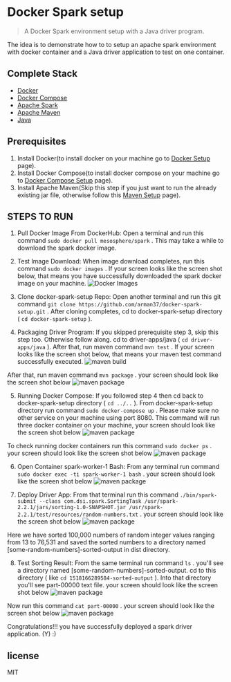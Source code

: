# Docker Spark setup

> A Docker Spark environment setup with a Java driver program.

The idea is to demonstrate how to to setup an apache spark environment with docker container and a Java driver application to test on one container.


## Complete Stack

* [Docker](https://www.docker.com)
* [Docker Compose](https://docs.docker.com/compose)
* [Apache Spark](https://spark.apache.org)
* [Apache Maven](https://maven.apache.org)
* [Java](http://www.oracle.com/technetwork/java/index.html)

## Prerequisites
1. Install Docker(to install docker on your machine go to [Docker Setup](https://www.digitalocean.com/community/tutorials/how-to-install-and-use-docker-on-ubuntu-16-04) page).
2. Install Docker Compose(to install docker compose on your machine go to [Docker Compose Setup](https://www.digitalocean.com/community/tutorials/how-to-install-and-use-docker-compose-on-ubuntu-14-04) page).
3. Install Apache Maven(Skip this step if you just want to run the already existing jar file, otherwise follow this [Maven Setup](https://maven.apache.org/install.html) page).

## STEPS TO RUN
1. Pull Docker Image From DockerHub: Open a terminal and run this command `sudo docker pull mesosphere/spark` .
This may take a while to download the spark docker image.
2. Test Image Download: When image download completes, run this command `sudo docker images` .
If your screen looks like the screen shot below, that means you have successfully downloaded the spark docker image on your machine.
![Docker Images](/screenshots/sp1.jpg)

3. Clone docker-spark-setup Repo: Open another terminal and run this git command `git clone https://github.com/arman37/docker-spark-setup.git` .
After cloning completes, cd to docker-spark-setup directory ( `cd docker-spark-setup` ).

4. Packaging Driver Program: If you skipped prerequisite step 3, skip this step too. Otherwise follow along.
cd to driver-apps/java ( `cd driver-apps/java` ). After that, run maven command `mvn test` .
If your screen looks like the screen shot below, that means your maven test command successfully executed.
![maven build](/screenshots/sp2.png)

After that, run maven command `mvn package` .
your screen should look like the screen shot below
![maven package](/screenshots/sp3.png)

5. Running Docker Compose: If you followed step 4 then cd back to docker-spark-setup directory ( `cd ../..` ).
From docker-spark-setup directory run command `sudo docker-compose up` . Please make sure no other service on your machine using port 8080.
This command will run three docker container on your machine, your screen should look like the screen shot below
![maven package](/screenshots/sp4.png)

To check running docker containers run this command `sudo docker ps` .
your screen should look like the screen shot below
![maven package](/screenshots/sp5.png)

6. Open Container spark-worker-1 Bash: From any terminal run command `sudo docker exec -ti spark-worker-1 bash` .
your screen should look like the screen shot below
![maven package](/screenshots/sp6.png)

7. Deploy Driver App: From that terminal run this command `./bin/spark-submit --class com.dsi.spark.SortingTask /usr/spark-2.2.1/jars/sorting-1.0-SNAPSHOT.jar /usr/spark-2.2.1/test/resources/random-numbers.txt` .
your screen should look like the screen shot below
![maven package](/screenshots/sp7.png)

Here we have sorted 100,000 numbers of random integer values ranging from 13 to 76,531 and saved the sorted numbers to a directory named [some-random-numbers]-sorted-output in dist directory.

8. Test Sorting Result: From the same terminal run command `ls` .
you'll see a directory named [some-random-numbers]-sorted-output. cd to this directory ( like `cd 1518166289584-sorted-output` ).
Into that directory you'll see part-00000 text file.
your screen should look like the screen shot below
![maven package](/screenshots/sp8.png)

Now run this command `cat part-00000` .
your screen should look like the screen shot below
![maven package](/screenshots/sp9.png)

Congratulations!!! you have successfully deployed a spark driver application. (Y) :)

## license

MIT
